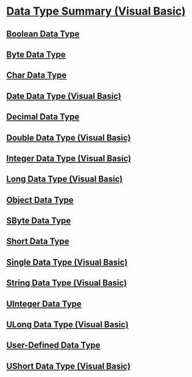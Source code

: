 # [Data Type Summary (Visual Basic)](data-type-summary.md)
## [Boolean Data Type](TocOutOfQuery)
## [Byte Data Type](TocOutOfQuery)
## [Char Data Type](TocOutOfQuery)
## [Date Data Type (Visual Basic)](date-data-type.md)
## [Decimal Data Type](TocOutOfQuery)
## [Double Data Type (Visual Basic)](double-data-type.md)
## [Integer Data Type (Visual Basic)](integer-data-type.md)
## [Long Data Type (Visual Basic)](long-data-type.md)
## [Object Data Type](TocOutOfQuery)
## [SByte Data Type](TocOutOfQuery)
## [Short Data Type](TocOutOfQuery)
## [Single Data Type (Visual Basic)](single-data-type.md)
## [String Data Type (Visual Basic)](string-data-type.md)
## [UInteger Data Type](uinteger-data-type.md)
## [ULong Data Type (Visual Basic)](ulong-data-type.md)
## [User-Defined Data Type](TocOutOfQuery)
## [UShort Data Type (Visual Basic)](ushort-data-type.md)
